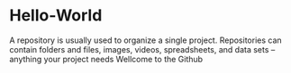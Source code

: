 # Hello-World
A repository is usually used to organize a single project. Repositories can contain folders and files, images, videos, spreadsheets, and data sets – anything your project needs
Wellcome to the Github
